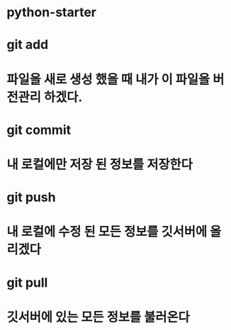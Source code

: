 # python-starter
 
# git add 
# 파일을 새로 생성 했을 때 내가 이 파일을 버전관리 하겠다.
# git commit
# 내 로컬에만 저장 된 정보를 저장한다
# git push
# 내 로컬에 수정 된 모든 정보를 깃서버에 올리겠다
# git pull
# 깃서버에 있는 모든 정보를 불러온다

